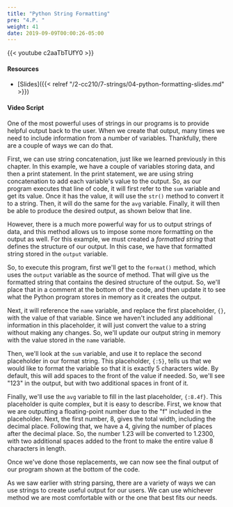 ```yaml
---
title: "Python String Formatting"
pre: "4.P. "
weight: 41
date: 2019-09-09T00:00:26-05:00
---
```


{{< youtube c2aaTbTUfY0 >}}

#### Resources

* [Slides]({{< relref "/2-cc210/7-strings/04-python-formatting-slides.md" >}})

#### Video Script

One of the most powerful uses of strings in our programs is to provide helpful output back to the user. When we create that output, many times we need to include information from a number of variables. Thankfully, there are a couple of ways we can do that.

First, we can use string concatenation, just like we learned previously in this chapter. In this example, we have a couple of variables storing data, and then a print statement. In the print statement, we are using string concatenation to add each variable's value to the output. So, as our program executes that line of code, it will first refer to the `sum` variable and get its value. Once it has the value, it will use the `str()` method to convert it to a string. Then, it will do the same for the `avg` variable. Finally, it will then be able to produce the desired output, as shown below that line.

However, there is a much more powerful way for us to output strings of data, and this method allows us to impose some more formatting on the output as well. For this example, we must created a _formatted string_ that defines the structure of our output. In this case, we have that formatted string stored in the `output` variable.

So, to execute this program, first we'll get to the `format()` method, which uses the `output` variable as the source of method. That will give us the formatted string that contains the desired structure of the output. So, we'll place that in a comment at the bottom of the code, and then update it to see what the Python program stores in memory as it creates the output.

Next, it will reference the `name` variable, and replace the first placeholder, `{}`, with the value of that variable. Since we haven't included any additional information in this placeholder, it will just convert the value to a string without making any changes. So, we'll update our output string in memory with the value stored in the `name` variable.

Then, we'll look at the `sum` variable, and use it to replace the second placeholder in our format string. This placeholder, `{:5}`, tells us that we would like to format the variable so that it is exactly 5 characters wide. By default, this will add spaces to the front of the value if needed. So, we'll see "123" in the output, but with two additional spaces in front of it.

Finally, we'll use the `avg` variable to fill in the last placeholder, `{:8.4f}`. This placeholder is quite complex, but it is easy to describe. First, we know that we are outputting a floating-point number due to the "f" included in the placeholder. Next, the first number, 8, gives the total width, including the decimal place. Following that, we have a 4, giving the number of places after the decimal place. So, the number 1.23 will be converted to 1.2300, with two additional spaces added to the front to make the entire value 8 characters in length.

Once we've done those replacements, we can now see the final output of our program shown at the bottom of the code.

As we saw earlier with string parsing, there are a variety of ways we can use strings to create useful output for our users. We can use whichever method we are most comfortable with or the one that best fits our needs.
